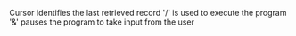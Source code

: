 Cursor identifies the last retrieved record
'/'  is used to execute the program
'&' pauses the program to take input from the user
